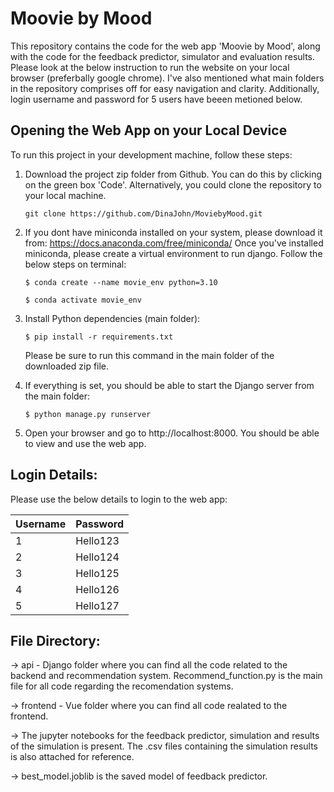 # Moovie by Mood

This repository contains the code for the web app 'Moovie by Mood', along with the code for the feedback predictor, simulator and evaluation results. Please look at the below instruction to run the website on your local browser (preferbally google chrome). I've also mentioned what main folders in the repository comprises off for easy navigation and clarity. Additionally, login username and password for 5 users have beeen metioned below.

## Opening the Web App on your Local Device

To run this project in your development machine, follow these steps:
1. Download the project zip folder from Github. You can do this by clicking on the green box 'Code'. Alternatively, you could clone the repository to your local machine.
   ```console
   git clone https://github.com/DinaJohn/MoviebyMood.git
   ```

2. If you dont have miniconda installed on your system, please download it from: https://docs.anaconda.com/free/miniconda/
   Once you've installed miniconda, please create a virtual environment to run django. Follow the below steps on terminal:
    ```console
    $ conda create --name movie_env python=3.10
    ```
    ```console
    $ conda activate movie_env
    ```

3. Install Python dependencies (main folder):

    ```console
    $ pip install -r requirements.txt
    ```
    Please be sure to run this command in the main folder of the downloaded zip file.


4. If everything is set, you should be able to start the Django server from the main folder:

    ```console
    $ python manage.py runserver
    ```

5. Open your browser and go to http://localhost:8000. You should be able to view and use the web app.

## Login Details:

Please use the below details to login to the web app:

| Username  | Password |
| ------------- | ------------- |
| 1  | Hello123  |
| 2  | Hello124  |
| 3  | Hello125  |
| 4  | Hello126  |
| 5  | Hello127  |

## File Directory:

-> api - Django folder where you can find all the code related to the backend and recommendation system. Recommend_function.py is the main file for all code regarding the recomendation systems.

-> frontend - Vue folder where you can find all code realated to the frontend.

-> The jupyter notebooks for the feedback predictor, simulation and results of the simulation is present. The .csv files containing the simulation results is also attached for reference.

-> best_model.joblib is the saved model of feedback predictor.
